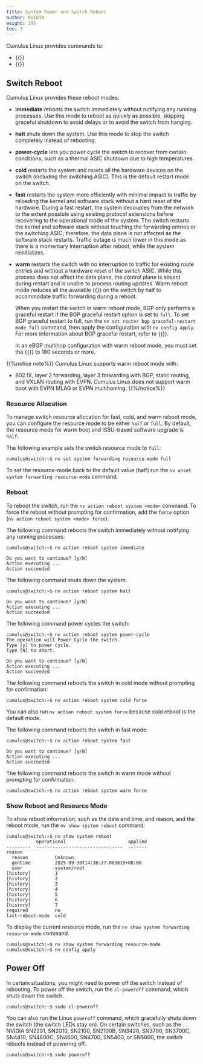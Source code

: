 ```yaml
---
title: System Power and Switch Reboot
author: NVIDIA
weight: 295
toc: 3
---
```

Cumulus Linux provides commands to:
- {{<link url="#switch-reboot" text="Reboot the switch">}}
- {{<link url="#power-off" text="Power off the switch">}}

## Switch Reboot

Cumulus Linux provides these reboot modes:
- **immediate** reboots the switch immediately without notifying any running processes. Use this mode to reboot as quickly as possible, skipping graceful shutdown to avoid delays or to avoid the switch from hanging.
- **halt** shuts down the system. Use this mode to stop the switch completely instead of rebooting.
- **power-cycle** lets you power cycle the switch to recover from certain conditions, such as a thermal ASIC shutdown due to high temperatures.
- **cold** restarts the system and resets all the hardware devices on the switch (including the switching ASIC). This is the default restart mode on the switch.
- **fast** restarts the system more efficiently with minimal impact to traffic by reloading the kernel and software stack without a hard reset of the hardware. During a fast restart, the system decouples from the network to the extent possible using existing protocol extensions before recovering to the operational mode of the system. The switch restarts the kernel and software stack without touching the forwarding entries or the switching ASIC; therefore, the data plane is not affected as the software stack restarts. Traffic outage is much lower in this mode as there is a momentary interruption after reboot, while the system reinitializes.
- **warm** restarts the switch with no interruption to traffic for existing route entries and without a hardware reset of the switch ASIC. While this process does not affect the data plane, the control plane is absent during restart and is unable to process routing updates. Warm reboot mode reduces all the available {{<link title="Forwarding Table Size and Profiles" text="forwarding table entries">}} on the switch by half to accommodate traffic forwarding during a reboot.

  When you restart the switch in warm reboot mode, BGP only performs a graceful restart if the BGP graceful restart option is set to `full`. To set BGP graceful restart to full, run the `nv set router bgp graceful-restart mode full` command, then apply the configuration with `nv config apply`. For more information about BGP graceful restart, refer to {{<link url="Optional-BGP-Configuration/#graceful-bgp-restart" text="Optional BGP Configuration">}}.

  In an eBGP multihop configuration with warm reboot mode, you must set the {{<link url="Optional-BGP-Configuration/#restart-timers" text="BGP graceful restart timer">}} to 180 seconds or more.

{{%notice note%}}
Cumulus Linux supports warm reboot mode with:
- 802.1X, layer 2 forwarding, layer 3 forwarding with BGP, static routing, and VXLAN routing with EVPN. Cumulus Linux does not support warm boot with EVPN MLAG or EVPN multihoming.
{{%/notice%}}
<!--
{{%notice note%}}
Cumulus Linux does not support LACP bonds during warm boot; the LACP control plane sessions might time out before warm boot completes. Use a static Link Aggregation Group to keep bonds up during warm boot.
{{%/notice%}}
-->
### Resource Allocation

To manage switch resource allocation for fast, cold, and warm reboot mode, you can configure the resource mode to be either `half` or `full`. By default, the resource mode for warm boot and ISSU-based software upgrade is `half`.

The following example sets the switch resource mode to `full`:

```
cumulus@switch:~$ nv set system forwarding resource-mode full
```

To set the resource-mode back to the default value (half) run the `nv unset system forwarding resource-mode` command.

### Reboot

To reboot the switch, run the `nv action reboot system <mode>` command. To force the reboot without prompting for confirmation, add the `force` option (`nv action reboot system <mode> force`).

The following command reboots the switch immediately without notifying any running processes:

```
cumulus@switch:~$ nv action reboot system immediate

Do you want to continue? [y/N]  
Action executing ... 
Action succeeded 
```

The following command shuts down the system:

```
cumulus@switch:~$ nv action reboot system halt

Do you want to continue? [y/N]  
Action executing ... 
Action succeeded 
```

The following command power cycles the switch:

```
cumulus@switch:~$ nv action reboot system power-cycle
The operation will Power Cycle the switch.
Type [y] to power cycle.
Type [N] to abort.

Do you want to continue? [y/N]  
Action executing ... 
Action succeeded 
```

The following command reboots the switch in cold mode without prompting for confirmation:

```
cumulus@switch:~$ nv action reboot system cold force
```

You can also run `nv action reboot system force` because cold reboot is the default mode.

The following command reboots the switch in fast mode:

```
cumulus@switch:~$ nv action reboot system fast

Do you want to continue? [y/N]  
Action executing ... 
Action succeeded 
```

The following command reboots the switch in warm mode without prompting for confirmation.

```
cumulus@switch:~$ nv action reboot system warm force
```

### Show Reboot and Resource Mode

To show reboot information, such as the date and time, and reason, and the reboot mode, run the `nv show system reboot` command:

```
cumulus@switch:~$ nv show system reboot
           operational                       applied
---------  --------------------------------  -------
reason                                                     
  reason          Unknown                                  
  gentime         2025-09-30T14:36:27.003819+00:00         
  user            system/root                              
[history]         1                                        
[history]         2                                        
[history]         3                                        
[history]         4                                        
[history]         5                                        
[history]         6                                        
[history]         7                                        
required          no                                       
last-reboot-mode  cold
```

To display the current resource mode, run the `nv show system forwarding resource-mode` command. 

```
cumulus@switch:~$ nv show system forwarding resource-mode
cumulus@switch:~$ nv config apply
```

## Power Off

In certain situations, you might need to power off the switch instead of rebooting. To power off the switch, run the `cl-poweroff` command, which shuts down the switch.

```
cumulus@switch:~$ sudo cl-poweroff
```

You can also run the Linux `poweroff` command, which gracefully shuts down the switch (the switch LEDs stay on). On certain switches, such as the NVIDIA SN2201, SN2010, SN2100, SN2100B, SN3420, SN3700, SN3700C, SN4410, SN4600C, SN4600, SN4700, SN5400, or SN5600, the switch reboots instead of powering off.

```
cumulus@switch:~$ sudo poweroff
```
